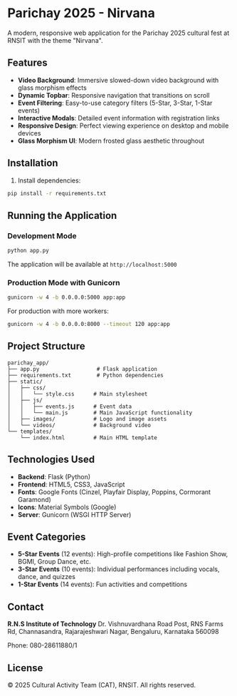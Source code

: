 # Parichay 2025 - Nirvana

A modern, responsive web application for the Parichay 2025 cultural fest at RNSIT with the theme "Nirvana".

## Features

- **Video Background**: Immersive slowed-down video background with glass morphism effects
- **Dynamic Topbar**: Responsive navigation that transitions on scroll
- **Event Filtering**: Easy-to-use category filters (5-Star, 3-Star, 1-Star events)
- **Interactive Modals**: Detailed event information with registration links
- **Responsive Design**: Perfect viewing experience on desktop and mobile devices
- **Glass Morphism UI**: Modern frosted glass aesthetic throughout

## Installation

1. Install dependencies:

```bash
pip install -r requirements.txt
```

## Running the Application

### Development Mode

```bash
python app.py
```

The application will be available at `http://localhost:5000`

### Production Mode with Gunicorn

```bash
gunicorn -w 4 -b 0.0.0.0:5000 app:app
```

For production with more workers:

```bash
gunicorn -w 4 -b 0.0.0.0:8000 --timeout 120 app:app
```

## Project Structure

```
parichay_app/
├── app.py                  # Flask application
├── requirements.txt        # Python dependencies
├── static/
│   ├── css/
│   │   └── style.css      # Main stylesheet
│   ├── js/
│   │   ├── events.js      # Event data
│   │   └── main.js        # Main JavaScript functionality
│   ├── images/            # Logo and image assets
│   └── videos/            # Background video
└── templates/
    └── index.html         # Main HTML template
```

## Technologies Used

- **Backend**: Flask (Python)
- **Frontend**: HTML5, CSS3, JavaScript
- **Fonts**: Google Fonts (Cinzel, Playfair Display, Poppins, Cormorant Garamond)
- **Icons**: Material Symbols (Google)
- **Server**: Gunicorn (WSGI HTTP Server)

## Event Categories

- **5-Star Events** (12 events): High-profile competitions like Fashion Show, BGMI, Group Dance, etc.
- **3-Star Events** (10 events): Individual performances including vocals, dance, and quizzes
- **1-Star Events** (14 events): Fun activities and competitions

## Contact

**R.N.S Institute of Technology**
Dr. Vishnuvardhana Road Post, RNS Farms Rd,
Channasandra, Rajarajeshwari Nagar,
Bengaluru, Karnataka 560098

Phone: 080-28611880/1

## License

© 2025 Cultural Activity Team (CAT), RNSIT. All rights reserved.
